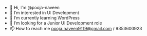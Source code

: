 - 👋 Hi, I’m @pooja-naveen
- 👀 I’m interested in UI Development
- 🌱 I’m currently learning WordPress
- 💞️ I’m looking for a Junior UI Development role
- 📫 How to reach me pooja.naveen9119@gmail.com / 9353600923

<!---
pooja-naveen/pooja-naveen is a ✨ special ✨ repository because its `README.md` (this file) appears on your GitHub profile.
You can click the Preview link to take a look at your changes.
--->
